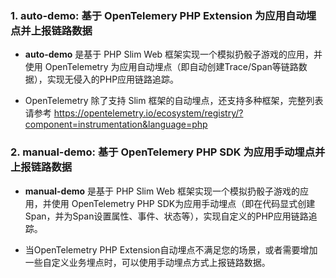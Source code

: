 ### 1. auto-demo: 基于 OpenTelemery PHP Extension 为应用自动埋点并上报链路数据

* **auto-demo** 是基于 PHP Slim Web 框架实现一个模拟扔骰子游戏的应用，并使用 OpenTelemetry 为应用自动埋点（即自动创建Trace/Span等链路数据），实现无侵入的PHP应用链路追踪。


* OpenTelemetry 除了支持 Slim 框架的自动埋点，还支持多种框架，完整列表请参考 https://opentelemetry.io/ecosystem/registry/?component=instrumentation&language=php


### 2. manual-demo: 基于 OpenTelemery PHP SDK 为应用手动埋点并上报链路数据

* **manual-demo** 是基于 PHP Slim Web 框架实现一个模拟扔骰子游戏的应用，并使用 OpenTelemetry PHP SDK为应用手动埋点（即在代码显式创建Span，并为Span设置属性、事件、状态等），实现自定义的PHP应用链路追踪。

* 当OpenTelemetry PHP Extension自动埋点不满足您的场景，或者需要增加一些自定义业务埋点时，可以使用手动埋点方式上报链路数据。